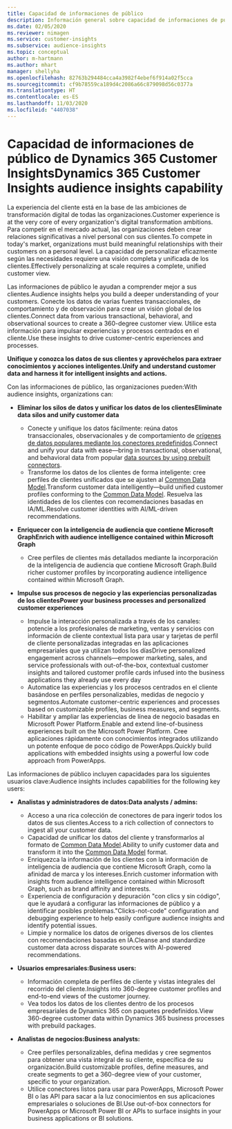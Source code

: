 ```yaml
---
title: Capacidad de informaciones de público
description: Información general sobre capacidad de informaciones de público en Dynamics 365 Customer Insights.
ms.date: 02/05/2020
ms.reviewer: nimagen
ms.service: customer-insights
ms.subservice: audience-insights
ms.topic: conceptual
author: m-hartmann
ms.author: mhart
manager: shellyha
ms.openlocfilehash: 82763b294484cca4a3982f4ebef6f914a02f5cca
ms.sourcegitcommit: cf9b78559ca189d4c2086a66c879098d56c0377a
ms.translationtype: HT
ms.contentlocale: es-ES
ms.lasthandoff: 11/03/2020
ms.locfileid: "4407038"
---
```

# <a name="dynamics-365-customer-insights-audience-insights-capability"></a><span data-ttu-id="eb0e0-103">Capacidad de informaciones de público de Dynamics 365 Customer Insights</span><span class="sxs-lookup"><span data-stu-id="eb0e0-103">Dynamics 365 Customer Insights audience insights capability</span></span>

<span data-ttu-id="eb0e0-104">La experiencia del cliente está en la base de las ambiciones de transformación digital de todas las organizaciones.</span><span class="sxs-lookup"><span data-stu-id="eb0e0-104">Customer experience is at the very core of every organization's digital transformation ambitions.</span></span> <span data-ttu-id="eb0e0-105">Para competir en el mercado actual, las organizaciones deben crear relaciones significativas a nivel personal con sus clientes.</span><span class="sxs-lookup"><span data-stu-id="eb0e0-105">To compete in today's market, organizations must build meaningful relationships with their customers on a personal level.</span></span> <span data-ttu-id="eb0e0-106">La capacidad de personalizar eficazmente según las necesidades requiere una visión completa y unificada de los clientes.</span><span class="sxs-lookup"><span data-stu-id="eb0e0-106">Effectively personalizing at scale requires a complete, unified customer view.</span></span>

<span data-ttu-id="eb0e0-107">Las informaciones de público le ayudan a comprender mejor a sus clientes.</span><span class="sxs-lookup"><span data-stu-id="eb0e0-107">Audience insights helps you build a deeper understanding of your customers.</span></span> <span data-ttu-id="eb0e0-108">Conecte los datos de varias fuentes transaccionales, de comportamiento y de observación para crear un visión global de los clientes.</span><span class="sxs-lookup"><span data-stu-id="eb0e0-108">Connect data from various transactional, behavioral, and observational sources to create a 360-degree customer view.</span></span> <span data-ttu-id="eb0e0-109">Utilice esta información para impulsar experiencias y procesos centrados en el cliente.</span><span class="sxs-lookup"><span data-stu-id="eb0e0-109">Use these insights to drive customer-centric experiences and processes.</span></span>

<span data-ttu-id="eb0e0-110">**Unifique y conozca los datos de sus clientes y aprovéchelos para extraer conocimientos y acciones inteligentes.**</span><span class="sxs-lookup"><span data-stu-id="eb0e0-110">**Unify and understand customer data and harness it for intelligent insights and actions.**</span></span>

<span data-ttu-id="eb0e0-111">Con las informaciones de público, las organizaciones pueden:</span><span class="sxs-lookup"><span data-stu-id="eb0e0-111">With audience insights, organizations can:</span></span>  

- <span data-ttu-id="eb0e0-112">**Eliminar los silos de datos y unificar los datos de los clientes**</span><span class="sxs-lookup"><span data-stu-id="eb0e0-112">**Eliminate data silos and unify customer data**</span></span>

  - <span data-ttu-id="eb0e0-113">Conecte y unifique los datos fácilmente: reúna datos transaccionales, observacionales y de comportamiento de [orígenes de datos populares mediante los conectores predefinidos](data-sources.md).</span><span class="sxs-lookup"><span data-stu-id="eb0e0-113">Connect and unify your data with ease—bring in transactional, observational, and behavioral data from popular [data sources by using prebuilt connectors](data-sources.md).</span></span>
  - <span data-ttu-id="eb0e0-114">Transforme los datos de los clientes de forma inteligente: cree perfiles de clientes unificados que se ajusten al [Common Data Model](https://docs.microsoft.com/common-data-model/).</span><span class="sxs-lookup"><span data-stu-id="eb0e0-114">Transform customer data intelligently—build unified customer profiles conforming to the [Common Data Model](https://docs.microsoft.com/common-data-model/).</span></span> <span data-ttu-id="eb0e0-115">Resuelva las identidades de los clientes con recomendaciones basadas en IA/ML.</span><span class="sxs-lookup"><span data-stu-id="eb0e0-115">Resolve customer identities with AI/ML-driven recommendations.</span></span>

- <span data-ttu-id="eb0e0-116">**Enriquecer con la inteligencia de audiencia que contiene Microsoft Graph**</span><span class="sxs-lookup"><span data-stu-id="eb0e0-116">**Enrich with audience intelligence contained within Microsoft Graph**</span></span>

  - <span data-ttu-id="eb0e0-117">Cree perfiles de clientes más detallados mediante la incorporación de la inteligencia de audiencia que contiene Microsoft Graph.</span><span class="sxs-lookup"><span data-stu-id="eb0e0-117">Build richer customer profiles by incorporating audience intelligence contained within Microsoft Graph.</span></span>  

- <span data-ttu-id="eb0e0-118">**Impulse sus procesos de negocio y las experiencias personalizadas de los clientes**</span><span class="sxs-lookup"><span data-stu-id="eb0e0-118">**Power your business processes and personalized customer experiences**</span></span>

  - <span data-ttu-id="eb0e0-119">Impulse la interacción personalizada a través de los canales: potencie a los profesionales de marketing, ventas y servicios con información de cliente contextual lista para usar y tarjetas de perfil de cliente personalizadas integradas en las aplicaciones empresariales que ya utilizan todos los días</span><span class="sxs-lookup"><span data-stu-id="eb0e0-119">Drive personalized engagement across channels—empower marketing, sales, and service professionals with out-of-the-box, contextual customer insights and tailored customer profile cards infused into the business applications they already use every day</span></span>
  - <span data-ttu-id="eb0e0-120">Automatice las experiencias y los procesos centrados en el cliente basándose en perfiles personalizables, medidas de negocio y segmentos.</span><span class="sxs-lookup"><span data-stu-id="eb0e0-120">Automate customer-centric experiences and processes based on customizable profiles, business measures, and segments.</span></span>
  - <span data-ttu-id="eb0e0-121">Habilitar y ampliar las experiencias de línea de negocio basadas en Microsoft Power Platform.</span><span class="sxs-lookup"><span data-stu-id="eb0e0-121">Enable and extend line-of-business experiences built on the Microsoft Power Platform.</span></span> <span data-ttu-id="eb0e0-122">Cree aplicaciones rápidamente con conocimientos integrados utilizando un potente enfoque de poco código de PowerApps.</span><span class="sxs-lookup"><span data-stu-id="eb0e0-122">Quickly build applications with embedded insights using a powerful low code approach from PowerApps.</span></span>  

<span data-ttu-id="eb0e0-123">Las informaciones de público incluyen capacidades para los siguientes usuarios clave:</span><span class="sxs-lookup"><span data-stu-id="eb0e0-123">Audience insights includes capabilities for the following key users:</span></span>

- <span data-ttu-id="eb0e0-124">**Analistas y administradores de datos:**</span><span class="sxs-lookup"><span data-stu-id="eb0e0-124">**Data analysts / admins:**</span></span>

  - <span data-ttu-id="eb0e0-125">Acceso a una rica colección de conectores de para ingerir todos los datos de sus clientes.</span><span class="sxs-lookup"><span data-stu-id="eb0e0-125">Access to a rich collection of connectors to ingest all your customer data.</span></span>
  - <span data-ttu-id="eb0e0-126">Capacidad de unificar los datos del cliente y transformarlos al formato de [Common Data Model](https://docs.microsoft.com/common-data-model/).</span><span class="sxs-lookup"><span data-stu-id="eb0e0-126">Ability to unify customer data and transform it into the [Common Data Model](https://docs.microsoft.com/common-data-model/) format.</span></span>
  - <span data-ttu-id="eb0e0-127">Enriquezca la información de los clientes con la información de inteligencia de audiencia que contiene Microsoft Graph, como la afinidad de marca y los intereses.</span><span class="sxs-lookup"><span data-stu-id="eb0e0-127">Enrich customer information with insights from audience intelligence contained within Microsoft Graph, such as brand affinity and interests.</span></span>
  - <span data-ttu-id="eb0e0-128">Experiencia de configuración y depuración "con clics y sin código", que le ayudará a configurar las informaciones de público y a identificar posibles problemas.</span><span class="sxs-lookup"><span data-stu-id="eb0e0-128">"Clicks-not-code" configuration and debugging experience to help easily configure audience insights and identify potential issues.</span></span>
  - <span data-ttu-id="eb0e0-129">Limpie y normalice los datos de orígenes diversos de los clientes con recomendaciones basadas en IA.</span><span class="sxs-lookup"><span data-stu-id="eb0e0-129">Cleanse and standardize customer data across disparate sources with AI-powered recommendations.</span></span>  

- <span data-ttu-id="eb0e0-130">**Usuarios empresariales:**</span><span class="sxs-lookup"><span data-stu-id="eb0e0-130">**Business users:**</span></span>

  - <span data-ttu-id="eb0e0-131">Información completa de perfiles de cliente y vistas integrales del recorrido del cliente.</span><span class="sxs-lookup"><span data-stu-id="eb0e0-131">Insights into 360-degree customer profiles and end-to-end views of the customer journey.</span></span>
  - <span data-ttu-id="eb0e0-132">Vea todos los datos de los clientes dentro de los procesos empresariales de Dynamics 365 con paquetes predefinidos.</span><span class="sxs-lookup"><span data-stu-id="eb0e0-132">View 360-degree customer data within Dynamics 365 business processes with prebuild packages.</span></span>

- <span data-ttu-id="eb0e0-133">**Analistas de negocios:**</span><span class="sxs-lookup"><span data-stu-id="eb0e0-133">**Business analysts:**</span></span>

  - <span data-ttu-id="eb0e0-134">Cree perfiles personalizables, defina medidas y cree segmentos para obtener una vista integral de su cliente, específica de su organización.</span><span class="sxs-lookup"><span data-stu-id="eb0e0-134">Build customizable profiles, define measures, and create segments to get a 360-degree view of your customer, specific to your organization.</span></span>  
  - <span data-ttu-id="eb0e0-135">Utilice conectores listos para usar para PowerApps, Microsoft Power BI o las API para sacar a la luz conocimientos en sus aplicaciones empresariales o soluciones de BI.</span><span class="sxs-lookup"><span data-stu-id="eb0e0-135">Use out-of-box connectors for PowerApps or Microsoft Power BI or APIs to surface insights in your business applications or BI solutions.</span></span>  

